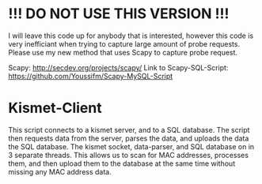 # !!! DO NOT USE THIS VERSION !!!
  
I will leave this code up for anybody that is interested, however this code is very inefficiant when trying to capture large amount of probe requests. Please use my new method that uses Scapy to capture probe request.
 
Scapy: http://secdev.org/projects/scapy/ 
Link to Scapy-SQL-Script: https://github.com/Youssifm/Scapy-MySQL-Script

# Kismet-Client
This script connects to a kismet server, and to a SQL database. The script then requests data from the server, parses the data, and uploads the data the SQL database. The kismet socket, data-parser, and SQL database on in 3 separate threads. This allows us to scan for MAC addresses, processes them, and then upload them to the database at the same time without missing any MAC address data.
